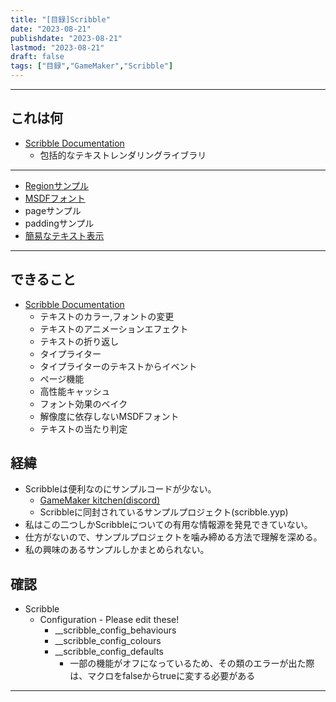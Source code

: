 ```yaml
---
title: "[目録]Scribble"
date: "2023-08-21"
publishdate: "2023-08-21"
lastmod: "2023-08-21"
draft: false
tags: ["目録","GameMaker","Scribble"]
---
```

---
## これは何
- [Scribble Documentation](https://www.jujuadams.com/Scribble/#/latest/features)
	- 包括的なテキストレンダリングライブラリ
---

- [Regionサンプル](https://aosjmi.github.io/content/post/scribble-region/)
- [MSDFフォント](https://aosjmi.github.io/content/post/msdf01/)
- pageサンプル
- paddingサンプル
- [簡易なテキスト表示](https://aosjmi.github.io/content/post/scribble-easy/)

---

## できること
- [Scribble Documentation](https://www.jujuadams.com/Scribble/#/latest/features)
	- テキストのカラー,フォントの変更
	- テキストのアニメーションエフェクト
	- テキストの折り返し
	- タイプライター
	- タイプライターのテキストからイベント
	- ページ機能
	- 高性能キャッシュ
	- フォント効果のベイク
	- 解像度に依存しないMSDFフォント
	- テキストの当たり判定
## 経緯
- Scribbleは便利なのにサンプルコードが少ない。
	- [GameMaker kitchen(discord)](https://discord.gg/8krYCqr)
	- Scribbleに同封されているサンプルプロジェクト(scribble.yyp)
- 私はこの二つしかScribbleについての有用な情報源を発見できていない。
- 仕方がないので、サンプルプロジェクトを噛み締める方法で理解を深める。
- 私の興味のあるサンプルしかまとめられない。
## 確認
- Scribble
	- Configuration - Please edit these!
		-  __scribble_config_behaviours
		-  __scribble_config_colours
		-  __scribble_config_defaults
			- 一部の機能がオフになっているため、その類のエラーが出た際は、マクロをfalseからtrueに変する必要がある

- ---

